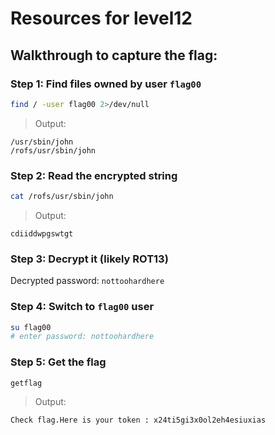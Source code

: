# Resources for level12

## Walkthrough to capture the flag:

### Step 1: Find files owned by user `flag00`
```bash
find / -user flag00 2>/dev/null
```
> Output:
```
/usr/sbin/john
/rofs/usr/sbin/john
```

### Step 2: Read the encrypted string
```bash
cat /rofs/usr/sbin/john
```
> Output:
```
cdiiddwpgswtgt
```

### Step 3: Decrypt it (likely ROT13)
Decrypted password: `nottoohardhere`

### Step 4: Switch to `flag00` user
```bash
su flag00
# enter password: nottoohardhere
```

### Step 5: Get the flag
```bash
getflag
```
> Output:
```
Check flag.Here is your token : x24ti5gi3x0ol2eh4esiuxias
```
